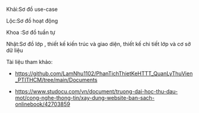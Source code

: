 Khải:Sơ đồ use-case

Lộc:Sơ đồ hoạt động

Khoa :Sơ đồ tuần tự

Nhật:Sơ đồ lớp , thiết kế kiến trúc và giao diện, thiết kế chi tiết lớp và cơ sở dữ liệu

Tài liệu tham khảo:

+ https://github.com/LamNhu1102/PhanTichThietKeHTTT_QuanLyThuVien_PTITHCM/tree/main/Documents

+ https://www.studocu.com/vn/document/truong-dai-hoc-thu-dau-mot/cong-nghe-thong-tin/xay-dung-website-ban-sach-onlinebook/42703859
